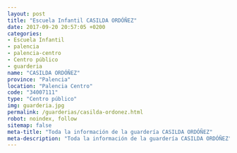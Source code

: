 ```yaml
---
layout: post
title: "Escuela Infantil CASILDA ORDÓÑEZ"
date: 2017-09-20 20:57:05 +0200
categories:
- Escuela Infantil
- palencia
- palencia-centro
- Centro público
- guarderia
name: "CASILDA ORDÓÑEZ"
province: "Palencia"
location: "Palencia Centro"
code: "34007111"
type: "Centro público"
img: guarderia.jpg
permalink: /guarderias/casilda-ordonez.html
robot: noindex, follow
sitemap: false
meta-title: "Toda la información de la guardería CASILDA ORDÓÑEZ"
meta-description: "Toda la información de la guardería CASILDA ORDÓÑEZ"
---
```

